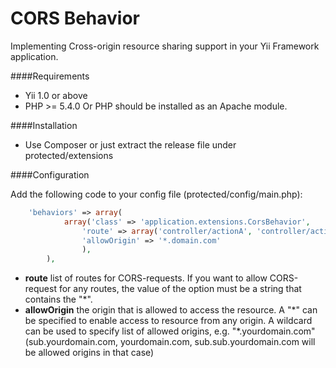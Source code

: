CORS Behavior
=============
	
Implementing Cross-origin resource sharing support in your Yii Framework application.

####Requirements

- Yii 1.0 or above
- PHP >= 5.4.0 Or PHP should be installed as an Apache module.
	
####Installation
	
- Use Composer or just extract the release file under protected/extensions
	
####Configuration
	
Add the following code to your config file (protected/config/main.php): 
	
```php
	'behaviors' => array(
	        array('class' => 'application.extensions.CorsBehavior',
	            'route' => array('controller/actionA', 'controller/actionB'),
	            'allowOrigin' => '*.domain.com'
	            ),
	    ),
```

- **route** list of routes for CORS-requests. If you want to allow CORS-request for any routes, the value of the option must be a string that contains the "*".
- **allowOrigin** the origin that is allowed to access the resource. A "\*" can be specified to enable access to resource from any origin. A wildcard can be used to specify list of allowed origins, e.g. "*.yourdomain.com" (sub.yourdomain.com, yourdomain.com, sub.sub.yourdomain.com will be allowed origins in that case)


